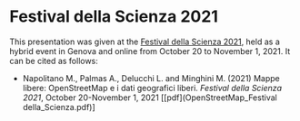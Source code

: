 # Festival della Scienza 2021
This presentation was given at the [Festival della Scienza 2021](http://www.festivalscienza.it/site/home.html), held as a hybrid event in Genova and online from October 20 to November 1, 2021.
It can be cited as follows:

* Napolitano M., Palmas A., Delucchi L. and Minghini M. (2021) Mappe libere: OpenStreetMap e i dati geografici liberi. _Festival della Scienza 2021_, October 20-November 1, 2021 [[pdf](OpenStreetMap_Festival della_Scienza.pdf)]
